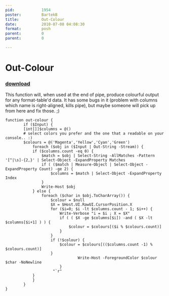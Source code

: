 ```yaml
---
pid:            1954
poster:         BartekB
title:          Out-Colour
date:           2010-07-08 04:08:30
format:         posh
parent:         0
parent:         0

---
```


# Out-Colour

### [download](1954.ps1)

This function will, when used at the end of pipe, produce colourful output for any format-table'd data. It has some bugs in it (problem with columns which name is right-aligned, kills pipe), but maybe someone will pick up from here and fix those. ;)

```posh
function out-colour {
    	if ($Input) {
		[int[]]$columns = @()
		# select colors you prefer and the one that a readable on your console.. :)
		$colours = @('Magenta','Yellow','Cyan','Green')
        	foreach ($obj in ($Input | Out-String -Stream)) {
			if ($columns.count -eq 0) {
				$match = $obj | Select-String -AllMatches -Pattern '[^|\s]-{2,}' | Select-Object -ExpandProperty Matches
				if ( ($match | Measure-Object | Select-Object -ExpandProperty Count) -ge 2) {
					$columns = $match | Select-Object -ExpandProperty Index
				}
				Write-Host $obj
			} else {
				foreach ($char in $obj.ToCharArray()) {
					$colour = $null
					$X = $Host.UI.RawUI.CursorPosition.X
					for ($i=0; $i -lt $columns.count - 1; $i++) {
						Write-Verbose "i = $i ; X = $X"
						if ( ( $X -ge $columns[$i]) -and ( $X -lt $columns[$i+1] ) ) {
							$colour = $colours[($i % $colours.count)]
						}
					}
					if (!$colour) {
						$colour = $colours[(($columns.count -1) % $colours.count)]
					}
                    			Write-Host -ForegroundColor $colour $char -NoNewline
                		}
               		 "`r"
			}
        	}
    	}
}
```
